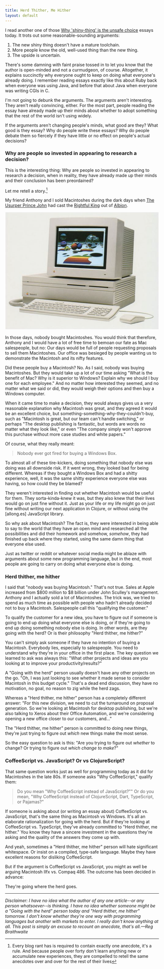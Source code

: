 ```yaml
---
title: Herd Thither, Me Hither
layout: default
---
```


I read another one of those [Why 'shiny-thing' is the unsafe choice][lostechies] essays today. It trots out some reasonable-sounding arguments:

[lostechies]: http://lostechies.com/bradcarleton/2013/10/23/coffeescript-vs-javascript-dog-eat-dog/

1. The new shiny thing doesn't have a mature toolchain.
2. More people know the old, well-used thing than the new thing.
3. The upside is uncertain.

There's some damning with faint praise tossed in to let you know that the author is open-minded and not a curmudgeon, of course. Altogether, it explains succinctly why everyone ought to keep on doing what everyone's already doing. I remember reading essays exactly like this about Ruby back when everyone was using Java, and before that about Java when everyone was writing CGIs in C.

I'm not going to debunk the arguments. The arguments aren't interesting. They aren't really convincing, either. For the most part, people reading the essay have already made up their minds about whether to adopt something that the rest of the world isn't using widely.

If the arguments aren't changing people's minds, what good are they? What good is they essay? Why do people write these essays? Why do people debate them so fiercely if they have little or no effect on people's actual decisions?

### Why are people so invested in appearing to research a decision?

This is the interesting thing: Why are people so invested in appearing to research a decision, when in reality, they have already made up their minds and their conclusion has been preordained?

Let me retell a story.[^anecdote]

[^anecdote]: Every blog rant has is required to contain exactly one anecdote, it's a rule. And because people over forty don't learn anything new or accumulate new experiences, they are compelled to retell the same anecdotes over and over for the rest of their lives

My friend Anthony and I sold Macintoshes during the dark days when [The Usurper Prince John][sculley] had cast the [Rightful King][jobs] out of [Albion].

[sculley]: https://en.wikipedia.org/wiki/John_Sculley "John Sculley III"
[jobs]: https://en.wikipedia.org/wiki/Steve_Jobs "Steve Jobs"
[Albion]: http://apple.com "Apple"

![Macintosh IIfx](/assets/images/iifx.png)

In those days, nobody bought Macintoshes. You would think that therefore, Anthony and I would have a lot of free time to bemoan our fate as Mac salespeople, but no: Our days would be full of people requesting proposals to sell them Macintoshes. Our office was besieged by people wanting us to demonstrate the Macintosh and its nifty features.

Did these people buy a Macintosh? No. As I said, nobody was buying Macintoshes. But they would take up a lot of our time asking "What is the benefit of Mac? Why is it superior to Windows? Explain why we should I buy one for each employee." And no matter how interested they seemed, and no matter what we said or did, they would weigh their options and then buy a Windows computer.

When it came time to make a decision, they would always gives us a very reasonable explanation why Macintosh was great, and they agreed it would be an excellent choice, but something-something-why-they-couldn't-buy, such as "Macintosh is great, but our team can't handle switching," or perhaps "The desktop publishing is fantastic, but words are words no matter what they look like," or even "The company simply won't approve this purchase without more case studies and white papers."

Of course, what they really meant:

> Nobody ever got fired for buying a Windows Box.

To almost all of these tire-kickers, doing something that nobody else was doing was all downside risk. If it went wrong, they looked bad for being different. Whereas if they bought a Windows Box and had a shitty experience, well, it was the same shitty experience everyone else was having, so how could they be blamed?

They weren't interested in finding out whether Macintosh would be useful for them. They sorta-kinda-knew it was, but they also knew that their lives would go on just fine without it. Just as your life or my life might go on just fine without writing our next application in Clojure, or without using the [allong.es] JavaScript library.

So why ask about Macintosh? The fact is, they were interested in being able to say to the world that they have an open mind and researched all the possibilities and did their homework and somehow, *somehow*, they had finished up back where they started, using the same damn thing that everyone else used.

Just as twitter or reddit or whatever social media might be ablaze with arguments about some new programming language, but in the end, most people are going to carry on doing what everyone else is doing.

### Herd thither, me hither

I said that "nobody was buying Macintosh." That's not true. Sales at Apple increased from $800 million to $8 billion under John Sculley's management. Anthony and I actually sold a lot of Macintoshes. The trick was, we tried to spend as much time as possible with people who hadn't already decided not to buy a Macintosh. Salespeople call this "qualifying the customer."

To qualify the customer for a new idea, you have to figure out if someone is going to end up doing what everyone else is doing, or if they're going to end up doing something nobody else is doing. In other words, are they going with the herd? Or is their philosophy "Herd thither, me hither?"

You can't simply ask someone if they have no intention of buying a Macintosh. Everybody lies, especially to salespeople. You need to understand why they're in your office in the first place. The key question we learned to ask was always this: "What other projects and ideas are you looking at to improve your productivity/results?"

A "Going with the herd" person usually doesn't have any other projects on the go. "Oh, I was just looking to see whether it made sense to consider Macintosh in this budget cycle." That's a dead end discussion, they have no motivation, no goal, no reason to zig while the herd zags.

Whereas a "Herd thither, me hither" person has a completely different answer: "For this new division, we need to cut the turnaround on proposal generation. So we're looking at Macintosh for desktop publishing, but we're also talking to Xeros about their Office Automation, and we're considering opening a new office closer to our customers, and..."

The "Herd thither, me hither" person is committed to doing new things, they're just trying to figure out *which* new things make the most sense.

So the easy question to ask is this: "Are you trying to figure out *whether* to change? Or trying to figure out *which change to make*?"

### CoffeeScript vs. JavaScript? Or vs ClojureScript?

That same question works just as well for programming today as it did for Macintoshes in the late 80s. If someone asks "Why CoffeeScript," qualify them:

> Do you mean "Why CoffeeScript instead of JavaScript?"" Or do you mean, "Why CoffeeScript instead of ClojureScript, Dart, TypeScript, or Pajamas?"

If someone is asking about (or writing an essay about) CoffeeScript vs. JavaScript, that's the same thing as Macintosh vs Windows. It's all an elaborate rationalization for going with the herd. But if they're looking at CoffeeScript vs. TypeScript, they've already committed to "Herd thither, me hither." You know they have a sincere investment in the questions they're asking and the quality of the answers they come up with.

And yeah, sometimes a "Herd thither, me hither" person will hate significant whitespace. Or insist on a compiled, type-safe language. Maybe they have excellent reasons for disliking CoffeeScript.

But if the argument is CoffeeScript vs JavaScript, you might as well be arguing Macintosh IIfx vs. Compaq 486. The outcome has been decided in advance:

They're going where the herd goes.

---

*Disclaimer: I have no idea what the author of any one article--or any person whatsoever--is thinking. I have no idea whether someone might be a "Going with the herd" person today and "Herd thither, me hither" tomorrow. I don't know whether they're one way with programming languages but another with markets to enter. I really don't know anything at all. This post is simply an excuse to recount an anecdote, that's all.—Reg Braithwaite*
